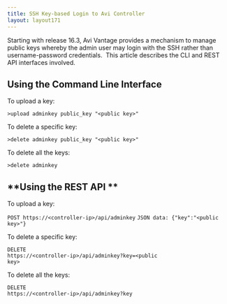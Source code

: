 ```yaml
---
title: SSH Key-based Login to Avi Controller
layout: layout171
---
```

Starting with release 16.3, Avi Vantage provides a mechanism to manage public keys whereby the admin user may login with the SSH rather than username-password credentials.  This article describes the CLI and REST API interfaces involved.

## **Using the Command Line Interface**

To upload a key:

<code>&gt;upload adminkey public_key "&lt;public key&gt;"</code>

To delete a specific key:

<code>&gt;delete adminkey public_key "&lt;public key&gt;"</code>

To delete all the keys:

<code>&gt;delete adminkey</code>

## **Using the REST API **

To upload a key:

<code>POST https://&lt;controller-ip&gt;/api/adminkey</code>
<code>JSON data: {"key":"&lt;public key&gt;"}</code>

To delete a specific key:

<code>DELETE https://&lt;controller-ip&gt;/api/adminkey?key=&lt;public key&gt;</code>

To delete all the keys:

<code>DELETE https://&lt;controller-ip&gt;/api/adminkey?key</code>
